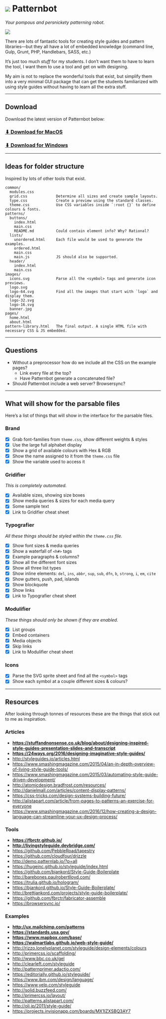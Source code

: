 # ![](.readme/patternbot-logo.png) Patternbot

*Your pompous and persnickety patterning robot.*

![](.readme/screenshot.png)

There are lots of fantastic tools for creating style guides and pattern libraries—but they all have a lot of embedded knowledge (command line, Gulp, Grunt, PHP, Handlebars, SASS, etc.)

It’s just too much *stuff* for my students. I don’t want them to have to learn the tool, I want them to use a tool and get on with designing.

My aim is not to replace the wonderful tools that exist, but simplify them into a very minimal GUI package that can get the students familiarized with using style guides without having to learn all the extra stuff.

---

## Download

Download the latest version of Patternbot below:

### [⬇ Download for MacOS](https://github.com/thomasjbradley/patternbot/releases/download/v1.1.2/Patternbot-1.1.2.dmg)
### [⬇ Download for Windows](https://github.com/thomasjbradley/patternbot/releases/download/v1.1.2/Patternbot-Setup-1.1.2.exe)

---

## Ideas for folder structure

Inspired by lots of other tools that exist.

```
common/
  modules.css
  grid.css             Determine all sizes and create sample layouts.
  type.css             Create a preview using the standard classes.
  theme.css            Use CSS variables inside `:root {}` to define colours & fonts.
patterns/
  buttons/
    index.html
    main.css
    README.md          Could contain element info? Why? Rational?
  lists/
    unordered.html     Each file would be used to generate the examples.
    ordered.html
    main.css
    main.js            JS should also be supported.
  header/
    index.html
    main.css
images/
  icons.svg            Parse all the <symbol> tags and generate icon previews.
  logo.svg
  logo-64.svg          Find all the images that start with `logo` and display them.
  logo-32.svg
  logo-16.svg
  banner.jpg
pages/
  home.html
  about.html
pattern-library.html   The final output. A single HTML file with necessary CSS & JS embedded.
```

---

## Questions

- Without a preprocessor how do we include all the CSS on the example pages?
  - Link every file at the top?
  - Have Patternbot generate a concatenated file?
- Should Patternbot include a web server? Browsersync?

---

## What will show for the parsable files

Here’s a list of things that will show in the interface for the parsable files.

### Brand

- [x] Grab font-families from `theme.css`, show different weights & styles
- [x] Use the large full alphabet display
- [x] Show a grid of available colours with Hex & RGB
- [x] Show the name assigned to it from the `theme.css` file
- [x] Show the variable used to access it

### Gridifier

*This is completely automated.*

- [x] Available sizes, showing size boxes
- [x] Show media queries & sizes for each media query
- [x] Some sample text
- [x] Link to Gridifier cheat sheet

### Typografier

*All these things should be styled within the `theme.css` file.*

- [x] Show font sizes & media queries
- [x] Show a waterfall of `<h#>` tags
- [x] Example paragraphs & columns?
- [x] Show all the different font sizes
- [x] Show all three list types
- [x] Show inline elements: `del`, `ins`, `abbr`, `sup`, `sub`, `dfn`, `b`, `strong`, `i`, `em`, `cite`
- [x] Show gutters, push, pad, islands
- [x] Show blockquote
- [x] Show links
- [x] Link to Typografier cheat sheet

### Modulifier

*These things should only be shown if they are enabled.*

- [x] List groups
- [x] Embed containers
- [x] Media objects
- [x] Skip links
- [x] Link to Modulifier cheat sheet

### Icons

- [x] Parse the SVG sprite sheet and find all the `<symbol>` tags
- [x] Show each symbol at a couple different sizes & colours?

---

## Resources

After looking through tonnes of resources these are the things that stick out to me as inspiration.

### Articles

- **https://stuffandnonsense.co.uk/blog/about/designing-inspired-style-guides-presentation-slides-and-transcript**
- **https://24ways.org/2016/designing-imaginative-style-guides/**
- http://styleguides.io/articles.html
- https://www.smashingmagazine.com/2015/04/an-in-depth-overview-of-living-style-guide-tools/
- https://www.smashingmagazine.com/2015/03/automating-style-guide-driven-development/
- http://atomicdesign.bradfrost.com/resources/
- http://danielmall.com/articles/content-display-patterns/
- https://css-tricks.com/design-systems-building-future/
- http://alistapart.com/article/from-pages-to-patterns-an-exercise-for-everyone
- https://www.smashingmagazine.com/2016/12/how-creating-a-design-language-can-streamline-your-ux-design-process/

### Tools

- **https://fbrctr.github.io/**
- **http://livingstyleguide.devbridge.com/**
- https://github.com/PebbleRoad/tapestry
- https://github.com/cloudfour/drizzle
- http://demo.patternlab.io/?p=all
- https://hugeinc.github.io/styleguide/index.html
- https://github.com/bjankord/Style-Guide-Boilerplate
- http://barebones.paulrobertlloyd.com/
- https://trulia.github.io/hologram/
- https://bjankord.github.io/Style-Guide-Boilerplate/
- http://brettjankord.com/projects/style-guide-boilerplate/
- https://github.com/fbrctr/fabricator-assemble
- https://browsersync.io/

### Examples

- **http://ux.mailchimp.com/patterns**
- **https://standards.usa.gov/**
- **https://www.mapbox.com/base/**
- **https://walmartlabs.github.io/web-style-guide/**
- http://rizzo.lonelyplanet.com/styleguide/design-elements/colours
- http://primercss.io/scaffolding/
- http://www.bbc.co.uk/gel
- http://clearleft.com/styleguide
- http://patternprimer.adactio.com/
- https://editorially.github.io/styleguide/
- https://www.ibm.com/design/language/
- https://www.yelp.com/styleguide
- http://solid.buzzfeed.com/
- http://primercss.io/layout/
- http://patterns.alistapart.com/
- http://oli.jp/2011/style-guide/
- https://projects.invisionapp.com/boards/MX1IZXSBQ3AY7

